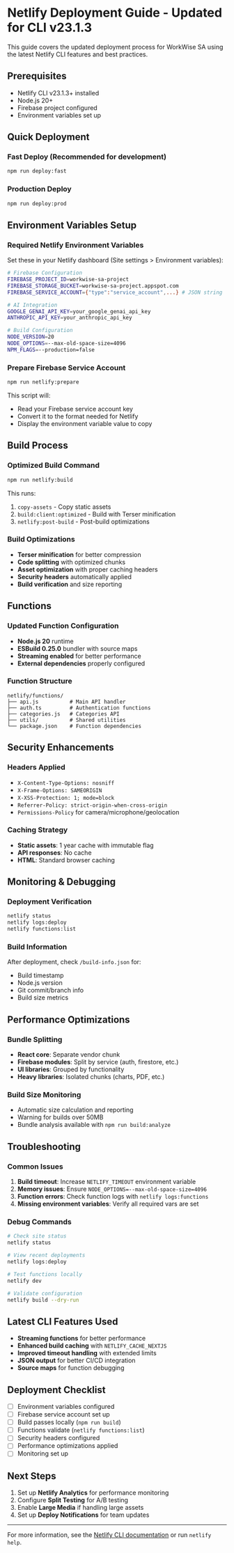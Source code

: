 # Netlify Deployment Guide - Updated for CLI v23.1.3

This guide covers the updated deployment process for WorkWise SA using the latest Netlify CLI features and best practices.

## Prerequisites

- Netlify CLI v23.1.3+ installed
- Node.js 20+ 
- Firebase project configured
- Environment variables set up

## Quick Deployment

### Fast Deploy (Recommended for development)
```bash
npm run deploy:fast
```

### Production Deploy
```bash
npm run deploy:prod
```

## Environment Variables Setup

### Required Netlify Environment Variables

Set these in your Netlify dashboard (Site settings > Environment variables):

```bash
# Firebase Configuration
FIREBASE_PROJECT_ID=workwise-sa-project
FIREBASE_STORAGE_BUCKET=workwise-sa-project.appspot.com
FIREBASE_SERVICE_ACCOUNT={"type":"service_account",...} # JSON string

# AI Integration
GOOGLE_GENAI_API_KEY=your_google_genai_api_key
ANTHROPIC_API_KEY=your_anthropic_api_key

# Build Configuration
NODE_VERSION=20
NODE_OPTIONS=--max-old-space-size=4096
NPM_FLAGS=--production=false
```

### Prepare Firebase Service Account
```bash
npm run netlify:prepare
```

This script will:
- Read your Firebase service account key
- Convert it to the format needed for Netlify
- Display the environment variable value to copy

## Build Process

### Optimized Build Command
```bash
npm run netlify:build
```

This runs:
1. `copy-assets` - Copy static assets
2. `build:client:optimized` - Build with Terser minification
3. `netlify:post-build` - Post-build optimizations

### Build Optimizations

- **Terser minification** for better compression
- **Code splitting** with optimized chunks
- **Asset optimization** with proper caching headers
- **Security headers** automatically applied
- **Build verification** and size reporting

## Functions

### Updated Function Configuration

- **Node.js 20** runtime
- **ESBuild 0.25.0** bundler with source maps
- **Streaming enabled** for better performance
- **External dependencies** properly configured

### Function Structure
```
netlify/functions/
├── api.js          # Main API handler
├── auth.ts         # Authentication functions
├── categories.js   # Categories API
├── utils/          # Shared utilities
└── package.json    # Function dependencies
```

## Security Enhancements

### Headers Applied
- `X-Content-Type-Options: nosniff`
- `X-Frame-Options: SAMEORIGIN`
- `X-XSS-Protection: 1; mode=block`
- `Referrer-Policy: strict-origin-when-cross-origin`
- `Permissions-Policy` for camera/microphone/geolocation

### Caching Strategy
- **Static assets**: 1 year cache with immutable flag
- **API responses**: No cache
- **HTML**: Standard browser caching

## Monitoring & Debugging

### Deployment Verification
```bash
netlify status
netlify logs:deploy
netlify functions:list
```

### Build Information
After deployment, check `/build-info.json` for:
- Build timestamp
- Node.js version
- Git commit/branch info
- Build size metrics

## Performance Optimizations

### Bundle Splitting
- **React core**: Separate vendor chunk
- **Firebase modules**: Split by service (auth, firestore, etc.)
- **UI libraries**: Grouped by functionality
- **Heavy libraries**: Isolated chunks (charts, PDF, etc.)

### Build Size Monitoring
- Automatic size calculation and reporting
- Warning for builds over 50MB
- Bundle analysis available with `npm run build:analyze`

## Troubleshooting

### Common Issues

1. **Build timeout**: Increase `NETLIFY_TIMEOUT` environment variable
2. **Memory issues**: Ensure `NODE_OPTIONS=--max-old-space-size=4096`
3. **Function errors**: Check function logs with `netlify logs:functions`
4. **Missing environment variables**: Verify all required vars are set

### Debug Commands
```bash
# Check site status
netlify status

# View recent deployments
netlify logs:deploy

# Test functions locally
netlify dev

# Validate configuration
netlify build --dry-run
```

## Latest CLI Features Used

- **Streaming functions** for better performance
- **Enhanced build caching** with `NETLIFY_CACHE_NEXTJS`
- **Improved timeout handling** with extended limits
- **JSON output** for better CI/CD integration
- **Source maps** for function debugging

## Deployment Checklist

- [ ] Environment variables configured
- [ ] Firebase service account set up
- [ ] Build passes locally (`npm run build`)
- [ ] Functions validate (`netlify functions:list`)
- [ ] Security headers configured
- [ ] Performance optimizations applied
- [ ] Monitoring set up

## Next Steps

1. Set up **Netlify Analytics** for performance monitoring
2. Configure **Split Testing** for A/B testing
3. Enable **Large Media** if handling large assets
4. Set up **Deploy Notifications** for team updates

---

For more information, see the [Netlify CLI documentation](https://cli.netlify.com/) or run `netlify help`.